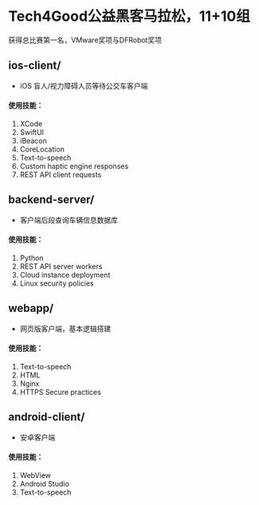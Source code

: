 # Tech4Good公益黑客马拉松，11+10组

获得总比赛第一名，VMware奖项与DFRobot奖项

## ios-client/
- iOS 盲人/视力障碍人员等待公交车客户端
#### 使用技能：
1. XCode
2. SwiftUI
3. iBeacon
4. CoreLocation
5. Text-to-speech
6. Custom haptic engine responses
7. REST API client requests

## backend-server/
- 客户端后段查询车辆信息数据库
#### 使用技能：
1. Python
2. REST API server workers
3. Cloud instance deployment
4. Linux security policies

## webapp/
- 网页版客户端，基本逻辑搭建
#### 使用技能：
1. Text-to-speech
2. HTML
3. Nginx
4. HTTPS Secure practices

## android-client/
- 安卓客户端
#### 使用技能：
1. WebView
2. Android Studio
3. Text-to-speech
